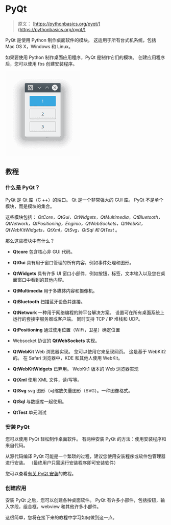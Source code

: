 # PyQt

> 原文： [https://pythonbasics.org/pyqt/](https://pythonbasics.org/pyqt/)

PyQt 是使用 Python 制作桌面软件的模块。 这适用于所有台式机系统，包括 Mac OS X，Windows 和 Linux。

如果要使用 Python 制作桌面应用程序，PyQt 是制作它们的模块。 创建应用程序后，您可以使用 fbs 创建安装程序。

![pyqt window with buttons](img/0dae36cbf5a5e7f0b1d59b7d66936b89.jpg)




## 教程

### 什么是 PyQt？

PyQt 是 Qt 库（C ++）的端口。 Qt 是一个非常强大的 GUI 库。 PyQt 不是单个模块，而是模块的集合。

这些模块包括：
_QtCore，QtGui，QtWidgets，QtMultimedia，QtBluetooth，QtNetwork，QtPositioning，Enginio，QtWebSockets，QtWebKit，QtWebKitWidgets，QtXml，QtSvg，QtSql 和 QtTest_ 。

那么这些模块中有什么？

*   **Qtcore** 包含核心非 GUI 代码。

*   **QtGui** 具有用于窗口管理的所有内容，例如事件处理和图形。

*   **QtWidgets** 具有许多 UI 窗口小部件，例如按钮，标签，文本输入以及您在桌面窗口中看到的其他内容。

*   **QtMultimedia** 用于多媒体内容和摄像机。

*   **QtBluetooth** 扫描蓝牙设备并连接。

*   **QtNetwork** 一种用于网络编程的跨平台解决方案。 设置可在所有桌面系统上运行的套接字服务器或客户端。 同时支持 TCP / IP 堆栈和 UDP。

*   **QtPositioning** 通过使用位置（WiFi，卫星）确定位置

*   Websocket 协议的 **QtWebSockets** 实现。

*   **QtWebKit** Web 浏览器实现。 您可以使用它来呈现网页。 这是基于 WebKit2 的。 在 Safari 浏览器中，KDE 和其他人使用 WebKit。

*   **QtWebKitWidgets** 已弃用。 WebKit1 版本的 Web 浏览器实现

*   **QtXml** 使用 XML 文件，读/写等。

*   **QtSvg** svg 图形（可缩放矢量图形（SVG）。一种图像格式。

*   **QtSql** 与数据库一起使用。

*   **QtTest** 单元测试

### 安装 PyQt

您可以使用 PyQt 轻松制作桌面软件。 有两种安装 PyQt 的方法：使用安装程序和来自代码。

从源代码编译 PyQt 可能是一个繁琐的过程，建议您使用安装程序或软件包管理器进行安装。 （最终用户只需运行安装程序即可安装软件）

您可以查看[有关 PyQt 安装](/install-pyqt/)的教程。

### 创建应用

安装 PyQt 之后，您可以创建各种桌面软件。 PyQt 有许多小部件，包括按钮，输入字段，组合框，webview 和其他许多小部件。

这很简单，您将在接下来的教程中学习如何做到这一点。

